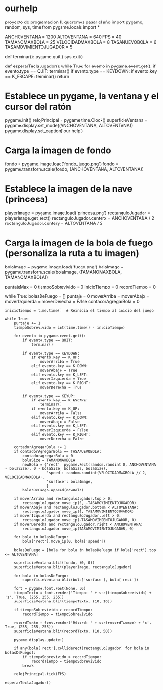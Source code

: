 # ourhelp
proyecto de programacion II. queremos pasar el año
import pygame, random, sys, time
from pygame.locals import *

ANCHOVENTANA = 1200
ALTOVENTANA = 640
FPS = 40
TAMANOMAXBOLA = 25
VELOCIDADMAXBOLA = 8
TASANUEVOBOLA = 6
TASAMOVIMIENTOJUGADOR = 5

def terminar():
    pygame.quit()
    sys.exit()

def esperarTeclaJugador():
    while True:
        for evento in pygame.event.get():
            if evento.type == QUIT:
                terminar()
            if evento.type == KEYDOWN:
                if evento.key == K_ESCAPE:
                    terminar()
                return

# Establece un pygame, la ventana y el cursor del ratón
pygame.init()
relojPrincipal = pygame.time.Clock()
superficieVentana = pygame.display.set_mode((ANCHOVENTANA, ALTOVENTANA))
pygame.display.set_caption('our help')

# Carga la imagen de fondo
fondo = pygame.image.load('fondo_juego.png')
fondo = pygame.transform.scale(fondo, (ANCHOVENTANA, ALTOVENTANA))

# Establece la imagen de la nave (princesa)
playerImage = pygame.image.load('princesa.png')
rectanguloJugador = playerImage.get_rect()
rectanguloJugador.centerx = ANCHOVENTANA / 2
rectanguloJugador.centery = ALTOVENTANA / 2

# Carga la imagen de la bola de fuego (personaliza la ruta a tu imagen)
bolaImage = pygame.image.load('fuego.png')
bolaImage = pygame.transform.scale(bolaImage, (TAMANOMAXBOLA, TAMANOMAXBOLA))

puntajeMax = 0
tiempoSobrevivido = 0
inicioTiempo = 0
recordTiempo = 0

while True:
    bolasDeFuego = []
    puntaje = 0
    moverArriba = moverAbajo = moverIzquierda = moverDerecha = False
    contadorAgregarBola = 0

    inicioTiempo = time.time()  # Reinicia el tiempo al inicio del juego

    while True:
        puntaje += 1
        tiempoSobrevivido = int(time.time() - inicioTiempo)

        for evento in pygame.event.get():
            if evento.type == QUIT:
                terminar()

            if evento.type == KEYDOWN:
                if evento.key == K_UP:
                    moverArriba = True
                elif evento.key == K_DOWN:
                    moverAbajo = True
                elif evento.key == K_LEFT:
                    moverIzquierda = True
                elif evento.key == K_RIGHT:
                    moverDerecha = True

            if evento.type == KEYUP:
                if evento.key == K_ESCAPE:
                    terminar()
                if evento.key == K_UP:
                    moverArriba = False
                elif evento.key == K_DOWN:
                    moverAbajo = False
                elif evento.key == K_LEFT:
                    moverIzquierda = False
                elif evento.key == K_RIGHT:
                    moverDerecha = False

        contadorAgregarBola += 1
        if contadorAgregarBola == TASANUEVOBOLA:
            contadorAgregarBola = 0
            bolaSize = TAMANOMAXBOLA
            newBola = {'rect': pygame.Rect(random.randint(0, ANCHOVENTANA - bolaSize), 0 - bolaSize, bolaSize, bolaSize),
                       'speed': random.randint(VELOCIDADMAXBOLA // 2, VELOCIDADMAXBOLA),
                       'surface': bolaImage,
                       }
            bolasDeFuego.append(newBola)

        if moverArriba and rectanguloJugador.top > 0:
            rectanguloJugador.move_ip(0, -TASAMOVIMIENTOJUGADOR)
        if moverAbajo and rectanguloJugador.bottom < ALTOVENTANA:
            rectanguloJugador.move_ip(0, TASAMOVIMIENTOJUGADOR)
        if moverIzquierda and rectanguloJugador.left > 0:
            rectanguloJugador.move_ip(-TASAMOVIMIENTOJUGADOR, 0)
        if moverDerecha and rectanguloJugador.right < ANCHOVENTANA:
            rectanguloJugador.move_ip(TASAMOVIMIENTOJUGADOR, 0)

        for bola in bolasDeFuego:
            bola['rect'].move_ip(0, bola['speed'])

        bolasDeFuego = [bola for bola in bolasDeFuego if bola['rect'].top <= ALTOVENTANA]

        superficieVentana.blit(fondo, (0, 0))
        superficieVentana.blit(playerImage, rectanguloJugador)

        for bola in bolasDeFuego:
            superficieVentana.blit(bola['surface'], bola['rect'])

        font = pygame.font.Font(None, 36)
        tiempoTexto = font.render('Tiempo: ' + str(tiempoSobrevivido) + 's', True, (255, 255, 255))
        superficieVentana.blit(tiempoTexto, (10, 10))

        if tiempoSobrevivido > recordTiempo:
            recordTiempo = tiempoSobrevivido

        recordTexto = font.render('Récord: ' + str(recordTiempo) + 's', True, (255, 255, 255))
        superficieVentana.blit(recordTexto, (10, 50))

        pygame.display.update()

        if any(bola['rect'].colliderect(rectanguloJugador) for bola in bolasDeFuego):
            if tiempoSobrevivido > recordTiempo:
                recordTiempo = tiempoSobrevivido
            break

        relojPrincipal.tick(FPS)

    esperarTeclaJugador()
